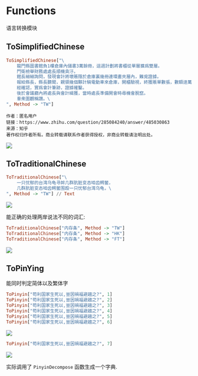 # Functions

语言转换模块

## ToSimplifiedChinese

```haskell
ToSimplifiedChinese["\
	龍門縣圖書館負1樓倉庫內儲書3萬餘冊，這週計劃將書櫃從單層擴爲雙層。
	門衛檢舉財務處處長順機貪汙。
	館長細細詢問，發現會計將壞賬隱於倉庫裏幾冊連環畫夾層內，難覓證據。
	報給縣長，縣長聽聞，親領幾個夥計騎電動車來倉庫，開櫃驗視，終獲賬單數張，數額逹萬圓。
	經確認，實爲會計筆跡，證據確鑿。
	後於會議廳內將處長與會計緝獲，當時處長準備開會時尋機會脫竄。
	羣衆圍觀稱讚。\
", Method -> "TW"]
```

```
作者：匿名用户
链接：https://www.zhihu.com/question/285084240/answer/485030863
来源：知乎
著作权归作者所有。商业转载请联系作者获得授权，非商业转载请注明出处。
```

![](https://i.loli.net/2018/09/07/5b929426ade44.png)


## ToTraditionalChinese

```haskell
ToTraditionalChinese["\
	一只忧郁的台湾乌龟寻衅几群肮脏变态啮齿鳄鳖，
	几群肮脏变态啮齿鳄鳖围殴一只忧郁台湾乌龟，\
", Method -> "TW"] // Text
```

![](https://i.loli.net/2018/09/07/5b9294267335b.png)

能正确的处理两岸说法不同的词汇:

```haskell
ToTraditionalChinese["内存条", Method -> "TW"]
ToTraditionalChinese["内存条", Method -> "HK"]
ToTraditionalChinese["内存条", Method -> "FT"]
```

![](https://i.loli.net/2018/09/07/5b929426725c0.png)


## ToPinYing

能同时判定简体以及繁体字

```haskell
ToPinyin["苟利国家生死以,豈因禍福避趨之?", 1]
ToPinyin["苟利国家生死以,豈因禍福避趨之?", 2]
ToPinyin["苟利国家生死以,豈因禍福避趨之?", 3]
ToPinyin["苟利国家生死以,豈因禍福避趨之?", 4]
ToPinyin["苟利国家生死以,豈因禍福避趨之?", 5]
ToPinyin["苟利国家生死以,豈因禍福避趨之?", 6]
```
![](https://i.loli.net/2018/09/07/5b929803a4aa3.png)

```haskell
ToPinyin["苟利国家生死以,豈因禍福避趨之?", 7]
```

![](https://i.loli.net/2018/09/07/5b929803cb16f.png)

实际调用了 `PinyinDecompose` 函数生成一个字典.
